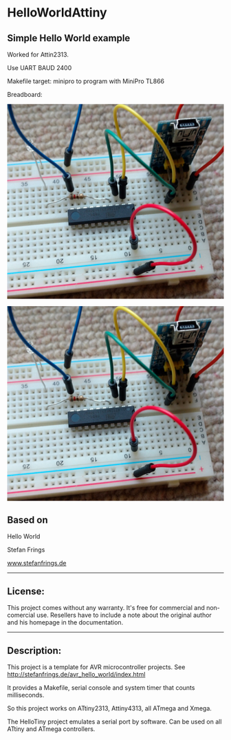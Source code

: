 # HelloWorldAttiny

## Simple Hello World example

Worked for Attin2313.

Use UART BAUD 2400

Makefile target: minipro to program with MiniPro TL866

Breadboard:

![alt tag](breadboard.jpg "Breadboard")

![alt tag](https://raw.githubusercontent.com/tgfuellner/HelloWorldAttiny/master/breadboard.jpg "Breadboard")

## Based on

Hello World

Stefan Frings

www.stefanfrings.de

--------
License:
--------

This project comes without any warranty. It's free for commercial and
non-comercial use. Resellers have to include a note about the original
author and his homepage in the documentation.


------------
Description:
------------

This project is a template for AVR microcontroller projects.
See http://stefanfrings.de/avr_hello_world/index.html

It provides a Makefile, serial console and system timer that counts milliseconds.

So this project works on ATtiny2313, Attiny4313, all ATmega and Xmega.

The HelloTiny project emulates a serial port by software. Can be used on all
ATtiny and ATmega controllers.
